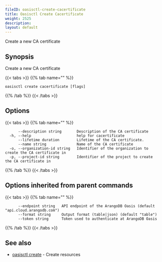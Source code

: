 ```yaml
---
fileID: oasisctl-create-cacertificate
title: Oasisctl Create Cacertificate
weight: 2525
description: 
layout: default
---
```

Create a new CA certificate

## Synopsis

Create a new CA certificate

{{< tabs >}}
{{% tab name="" %}}
```
oasisctl create cacertificate [flags]
```
{{% /tab %}}
{{< /tabs >}}

## Options

{{< tabs >}}
{{% tab name="" %}}
```
      --description string       Description of the CA certificate
  -h, --help                     help for cacertificate
      --lifetime duration        Lifetime of the CA certificate.
      --name string              Name of the CA certificate
  -o, --organization-id string   Identifier of the organization to create the CA certificate in
  -p, --project-id string        Identifier of the project to create the CA certificate in
```
{{% /tab %}}
{{< /tabs >}}

## Options inherited from parent commands

{{< tabs >}}
{{% tab name="" %}}
```
      --endpoint string   API endpoint of the ArangoDB Oasis (default "api.cloud.arangodb.com")
      --format string     Output format (table|json) (default "table")
      --token string      Token used to authenticate at ArangoDB Oasis
```
{{% /tab %}}
{{< /tabs >}}

## See also

* [oasisctl create]()	 - Create resources


